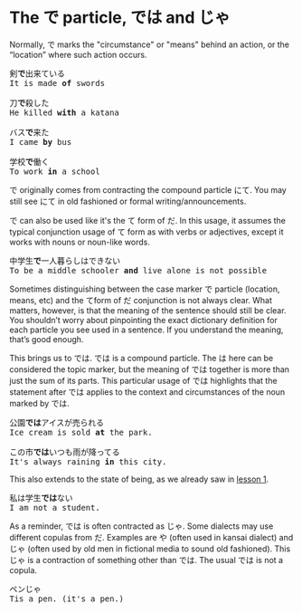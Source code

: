 # The で particle, では and じゃ

Normally, で marks the "circumstance" or "means" behind an action, or the “location” where such action occurs. 

<pre>
剣<b>で</b>出来ている
It is made <b>of</b> swords

刀<b>で</b>殺した
He killed <b>with</b> a katana

バス<b>で</b>来た
I came <b>by</b> bus

学校<b>で</b>働く
To work <b>in</b> a school
</pre>

で originally comes from contracting the compound particle にて. You may still see にて in old fashioned or formal writing/announcements.

で can also be used like it's the て form of だ. In this usage, it assumes the typical conjunction usage of て form as with verbs or adjectives, except it works with nouns or noun-like words.

<pre>
中学生<b>で</b>一人暮らしはできない
To be a middle schooler <b>and</b> live alone is not possible
</pre>

Sometimes distinguishing between the case marker で particle (location, means, etc) and the てform of だ conjunction is not always clear. What matters, however, is that the meaning of the sentence should still be clear. You shouldn’t worry about pinpointing the exact dictionary definition for each particle you see used in a sentence. If you understand the meaning, that’s good enough.

This brings us to では. では is a compound particle. The は here can be considered the topic marker, but the meaning of では together is more than just the sum of its parts. This particular usage of では highlights that the statement after では applies to the context and circumstances of the noun marked by では.

<pre>
公園<b>では</b>アイスが売られる
Ice cream is sold <b>at</b> the park.

この市<b>では</b>いつも雨が降ってる
It's always raining <b>in</b> this city.
</pre>

This also extends to the state of being, as we already saw in [lesson 1](./Lesson1.md).

<pre>
私は学生<b>では</b>ない
I am not a student.
</pre>

As a reminder, では is often contracted as じゃ. Some dialects may use different copulas from だ. Examples are や (often used in kansai dialect) and じゃ (often used by old men in fictional media to sound old fashioned). This じゃ is a contraction of something other than では. The usual では is not a copula.

<pre>
ペンじゃ
Tis a pen. (it's a pen.)
</pre>
